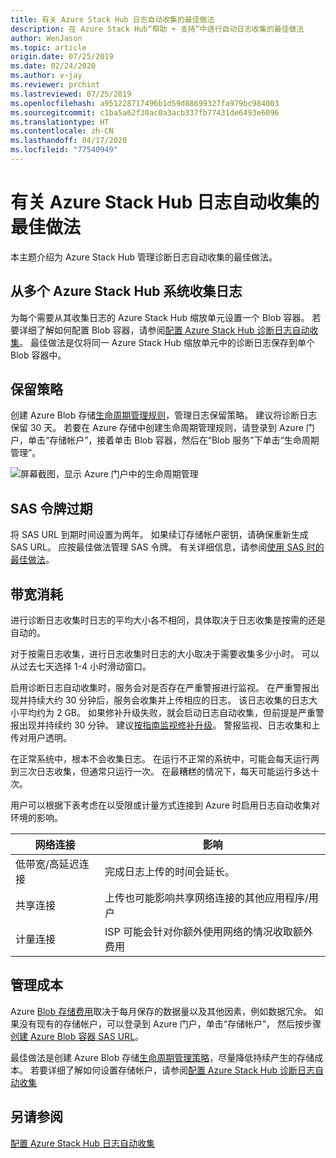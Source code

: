 ```yaml
---
title: 有关 Azure Stack Hub 日志自动收集的最佳做法
description: 在 Azure Stack Hub“帮助 + 支持”中进行自动日志收集的最佳做法
author: WenJason
ms.topic: article
origin.date: 07/25/2019
ms.date: 02/24/2020
ms.author: v-jay
ms.reviewer: prchint
ms.lastreviewed: 07/25/2019
ms.openlocfilehash: a951228717496b1d59d88699327fa979bc984003
ms.sourcegitcommit: c1ba5a62f30ac0a3acb337fb77431de6493e6096
ms.translationtype: HT
ms.contentlocale: zh-CN
ms.lasthandoff: 04/17/2020
ms.locfileid: "77540949"
---
```

# <a name="best-practices-for-automatic-azure-stack-hub-log-collection"></a>有关 Azure Stack Hub 日志自动收集的最佳做法 

本主题介绍为 Azure Stack Hub 管理诊断日志自动收集的最佳做法。 

## <a name="collecting-logs-from-multiple-azure-stack-hub-systems"></a>从多个 Azure Stack Hub 系统收集日志

为每个需要从其收集日志的 Azure Stack Hub 缩放单元设置一个 Blob 容器。 若要详细了解如何配置 Blob 容器，请参阅[配置 Azure Stack Hub 诊断日志自动收集](azure-stack-configure-automatic-diagnostic-log-collection.md)。 最佳做法是仅将同一 Azure Stack Hub 缩放单元中的诊断日志保存到单个 Blob 容器中。 

## <a name="retention-policy"></a>保留策略

创建 Azure Blob 存储[生命周期管理规则](/storage/blobs/storage-lifecycle-management-concepts)，管理日志保留策略。 建议将诊断日志保留 30 天。 若要在 Azure 存储中创建生命周期管理规则，请登录到 Azure 门户，单击“存储帐户”，接着单击 Blob 容器，然后在“Blob 服务”下单击“生命周期管理”。   

![屏幕截图，显示 Azure 门户中的生命周期管理](media/azure-stack-automatic-log-collection/blob-storage-lifecycle-management.png)


## <a name="sas-token-expiration"></a>SAS 令牌过期

将 SAS URL 到期时间设置为两年。 如果续订存储帐户密钥，请确保重新生成 SAS URL。 应按最佳做法管理 SAS 令牌。 有关详细信息，请参阅[使用 SAS 时的最佳做法](/storage/common/storage-dotnet-shared-access-signature-part-1#best-practices-when-using-sas)。


## <a name="bandwidth-consumption"></a>带宽消耗

进行诊断日志收集时日志的平均大小各不相同，具体取决于日志收集是按需的还是自动的。 

对于按需日志收集，进行日志收集时日志的大小取决于需要收集多少小时。 可以从过去七天选择 1-4 小时滑动窗口。 

启用诊断日志自动收集时，服务会对是否存在严重警报进行监视。 在严重警报出现并持续大约 30 分钟后，服务会收集并上传相应的日志。 该日志收集的日志大小平均约为 2 GB。 如果修补升级失败，就会启动日志自动收集，但前提是严重警报出现并持续约 30 分钟。 建议[按指南监视修补升级](azure-stack-updates.md)。
警报监视、日志收集和上传对用户透明。 



在正常系统中，根本不会收集日志。 在运行不正常的系统中，可能会每天运行两到三次日志收集，但通常只运行一次。 在最糟糕的情况下，每天可能运行多达十次。  

用户可以根据下表考虑在以受限或计量方式连接到 Azure 时启用日志自动收集对环境的影响。

| 网络连接 | 影响 |
|--------------------|--------|
| 低带宽/高延迟连接 | 完成日志上传的时间会延长。 | 
| 共享连接 | 上传也可能影响共享网络连接的其他应用程序/用户 |
| 计量连接 | ISP 可能会针对你额外使用网络的情况收取额外费用 |


## <a name="managing-costs"></a>管理成本

Azure [Blob 存储费用](https://azure.cn/pricing/details/storage/blobs/)取决于每月保存的数据量以及其他因素，例如数据冗余。 如果没有现有的存储帐户，可以登录到 Azure 门户，单击“存储帐户”，  然后按步骤[创建 Azure Blob 容器 SAS URL](azure-stack-configure-automatic-diagnostic-log-collection.md)。

最佳做法是创建 Azure Blob 存储[生命周期管理策略](/storage/blobs/storage-lifecycle-management-concepts)，尽量降低持续产生的存储成本。 若要详细了解如何设置存储帐户，请参阅[配置 Azure Stack Hub 诊断日志自动收集](azure-stack-configure-automatic-diagnostic-log-collection.md)

## <a name="see-also"></a>另请参阅

[配置 Azure Stack Hub 日志自动收集](azure-stack-best-practices-automatic-diagnostic-log-collection.md)

